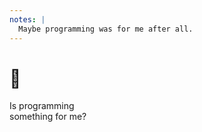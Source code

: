 ```yaml
---
notes: |
  Maybe programming was for me after all.
---
```


# 🤔

Is programming <br> something for me? <!-- .element: class="fragment fade-up bubble" style="position: absolute; right: 1em; bottom: -1em;" -->
